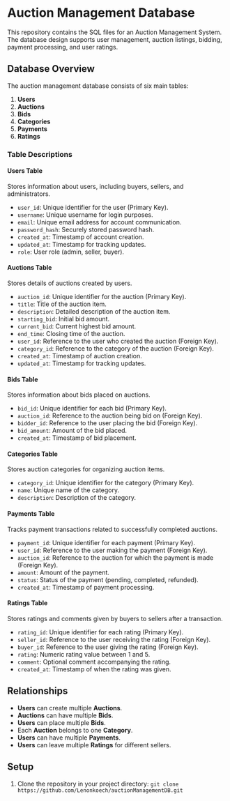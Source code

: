 # Auction Management Database

This repository contains the SQL files for an Auction Management System. 
The database design supports user management, auction listings, bidding, payment processing, and user ratings.

## Database Overview

The auction management database consists of six main tables:

1. **Users**
2. **Auctions**
3. **Bids**
4. **Categories**
5. **Payments**
6. **Ratings**

### Table Descriptions

#### Users Table

Stores information about users, including buyers, sellers, and administrators.

- `user_id`: Unique identifier for the user (Primary Key).
- `username`: Unique username for login purposes.
- `email`: Unique email address for account communication.
- `password_hash`: Securely stored password hash.
- `created_at`: Timestamp of account creation.
- `updated_at`: Timestamp for tracking updates.
- `role`: User role (admin, seller, buyer).

#### Auctions Table

Stores details of auctions created by users.

- `auction_id`: Unique identifier for the auction (Primary Key).
- `title`: Title of the auction item.
- `description`: Detailed description of the auction item.
- `starting_bid`: Initial bid amount.
- `current_bid`: Current highest bid amount.
- `end_time`: Closing time of the auction.
- `user_id`: Reference to the user who created the auction (Foreign Key).
- `category_id`: Reference to the category of the auction (Foreign Key).
- `created_at`: Timestamp of auction creation.
- `updated_at`: Timestamp for tracking updates.

#### Bids Table

Stores information about bids placed on auctions.

- `bid_id`: Unique identifier for each bid (Primary Key).
- `auction_id`: Reference to the auction being bid on (Foreign Key).
- `bidder_id`: Reference to the user placing the bid (Foreign Key).
- `bid_amount`: Amount of the bid placed.
- `created_at`: Timestamp of bid placement.

#### Categories Table

Stores auction categories for organizing auction items.

- `category_id`: Unique identifier for the category (Primary Key).
- `name`: Unique name of the category.
- `description`: Description of the category.

#### Payments Table

Tracks payment transactions related to successfully completed auctions.

- `payment_id`: Unique identifier for each payment (Primary Key).
- `user_id`: Reference to the user making the payment (Foreign Key).
- `auction_id`: Reference to the auction for which the payment is made (Foreign Key).
- `amount`: Amount of the payment.
- `status`: Status of the payment (pending, completed, refunded).
- `created_at`: Timestamp of payment processing.

#### Ratings Table

Stores ratings and comments given by buyers to sellers after a transaction.

- `rating_id`: Unique identifier for each rating (Primary Key).
- `seller_id`: Reference to the user receiving the rating (Foreign Key).
- `buyer_id`: Reference to the user giving the rating (Foreign Key).
- `rating`: Numeric rating value between 1 and 5.
- `comment`: Optional comment accompanying the rating.
- `created_at`: Timestamp of when the rating was given.

## Relationships

- **Users** can create multiple **Auctions**.
- **Auctions** can have multiple **Bids**.
- **Users** can place multiple **Bids**.
- Each **Auction** belongs to one **Category**.
- **Users** can have multiple **Payments**.
- **Users** can leave multiple **Ratings** for different sellers.

## Setup

1. Clone the repository in your project directory:
   ```git clone https://github.com/Lenonkoech/auctionManagementDB.git```

